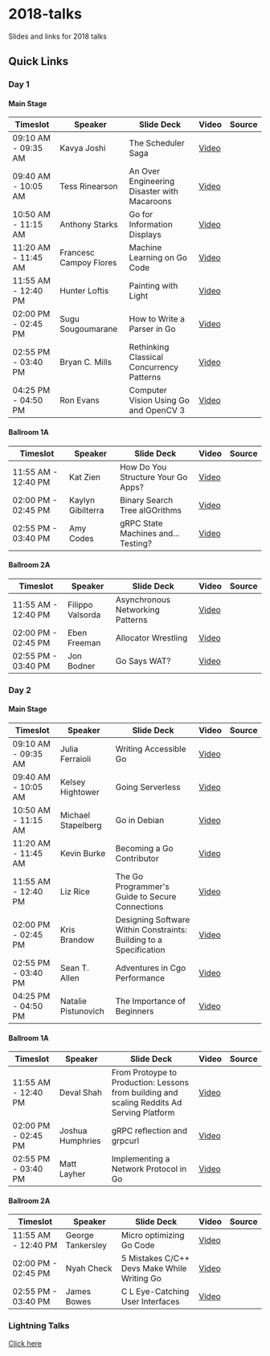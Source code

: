 # 2018-talks
Slides and links for 2018 talks

<!--- ## Speakers
Please submit a PR with your slides in a subdirectory named like this:
`BrianKetelsen-MakingGoodBBQ` --->

## Quick Links

### Day 1

#### Main Stage

| Timeslot            | Speaker                | Slide Deck                                  | Video                                                | Source |
| ------------------- | ---------------------- | ------------------------------------------- | ---------------------------------------------------- | ------ |
| 09:10 AM - 09:35 AM | Kavya Joshi            | The Scheduler Saga                          | [Video](https://www.youtube.com/watch?v=YHRO5WQGh0k) |        |
| 09:40 AM - 10:05 AM | Tess Rinearson         | An Over Engineering Disaster with Macaroons | [Video](https://www.youtube.com/watch?v=MZFv62qz8RU) |        |
| 10:50 AM - 11:15 AM | Anthony Starks         | Go for Information Displays                 | [Video](https://www.youtube.com/watch?v=NyDNJnioWhI) |        |
| 11:20 AM - 11:45 AM | Francesc Campoy Flores | Machine Learning on Go Code                 | [Video](https://www.youtube.com/watch?v=Lt3qZAwQX3w) |        |
| 11:55 AM - 12:40 PM | Hunter Loftis          | Painting with Light                         | [Video](https://www.youtube.com/watch?v=jRAMCzbXteA) |        |
| 02:00 PM - 02:45 PM | Sugu Sougoumarane      | How to Write a Parser in Go                 | [Video](https://www.youtube.com/watch?v=NG0s3-s3whY) |        |
| 02:55 PM - 03:40 PM | Bryan C. Mills         | Rethinking Classical Concurrency Patterns   | [Video](https://www.youtube.com/watch?v=5zXAHh5tJqQ) |        |
| 04:25 PM - 04:50 PM | Ron Evans              | Computer Vision Using Go and OpenCV 3       | [Video](https://www.youtube.com/watch?v=Y_7Gn-WH5x0) |        |

#### Ballroom 1A

| Timeslot            | Speaker           | Slide Deck                          | Video                                                | Source |
| ------------------- | ----------------- | ----------------------------------- | ---------------------------------------------------- | ------ |
| 11:55 AM - 12:40 PM | Kat Zien          | How Do You Structure Your Go Apps?  | [Video](https://www.youtube.com/watch?v=oL6JBUk6tj0) |        |
| 02:00 PM - 02:45 PM | Kaylyn Gibilterra | Binary Search Tree alGOrithms       | [Video](https://www.youtube.com/watch?v=4iYtR5pIMwA) |        |
| 02:55 PM - 03:40 PM | Amy Codes         | gRPC State Machines and... Testing? | [Video](https://www.youtube.com/watch?v=i7bdGl-olkE) |        |

#### Ballroom 2A

| Timeslot            | Speaker          | Slide Deck                       | Video                                                | Source |
| ------------------- | ---------------- | -------------------------------- | ---------------------------------------------------- | ------ |
| 11:55 AM - 12:40 PM | Filippo Valsorda | Asynchronous Networking Patterns | [Video](https://www.youtube.com/watch?v=afSiVelXDTQ) |        |
| 02:00 PM - 02:45 PM | Eben Freeman     | Allocator Wrestling              | [Video](https://www.youtube.com/watch?v=M0HER1G5BRw) |        |
| 02:55 PM - 03:40 PM | Jon Bodner       | Go Says WAT?                     | [Video](https://www.youtube.com/watch?v=zPd0Cxzsslk) |        |

### Day 2

#### Main Stage

| Timeslot            | Speaker             | Slide Deck                                                         | Video                                                | Source |
| ------------------- | ------------------- | ------------------------------------------------------------------ | ---------------------------------------------------- | ------ |
| 09:10 AM - 09:35 AM | Julia Ferraioli     | Writing Accessible Go                                              | [Video](https://www.youtube.com/watch?v=cVaDY0ChvOQ) |        |
| 09:40 AM - 10:05 AM | Kelsey Hightower    | Going Serverless                                                   | [Video](https://www.youtube.com/watch?v=U7glyWYj4qg) |        |
| 10:50 AM - 11:15 AM | Michael Stapelberg  | Go in Debian                                                       | [Video](https://www.youtube.com/watch?v=A1QNlu1eiBc) |        |
| 11:20 AM - 11:45 AM | Kevin Burke         | Becoming a Go Contributor                                          | [Video](https://www.youtube.com/watch?v=HZYrSIC6LFA) |        |
| 11:55 AM - 12:40 PM | Liz Rice            | The Go Programmer's Guide to Secure Connections                    | [Video](https://www.youtube.com/watch?v=kxKLYDLzuHA) |        |
| 02:00 PM - 02:45 PM | Kris Brandow        | Designing Software Within Constraints: Building to a Specification | [Video](https://www.youtube.com/watch?v=L7TSvjES81U) |        |
| 02:55 PM - 03:40 PM | Sean T. Allen       | Adventures in Cgo Performance                                      | [Video](https://www.youtube.com/watch?v=71ggzBeHdmA) |        |
| 04:25 PM - 04:50 PM | Natalie Pistunovich | The Importance of Beginners                                        | [Video](https://www.youtube.com/watch?v=7yMXs9TRvVI) |        |

#### Ballroom 1A

| Timeslot            | Speaker          | Slide Deck                                                                                 | Video                                                | Source |
| ------------------- | ---------------- | ------------------------------------------------------------------------------------------ | ---------------------------------------------------- | ------ |
| 11:55 AM - 12:40 PM | Deval Shah       | From Protoype to Production: Lessons from building and scaling Reddits Ad Serving Platform | [Video](https://www.youtube.com/watch?v=tjcugWj37gA) |        |
| 02:00 PM - 02:45 PM | Joshua Humphries | gRPC reflection and grpcurl                                                                | [Video](https://www.youtube.com/watch?v=dDr-8kbMnaw) |        |
| 02:55 PM - 03:40 PM | Matt Layher      | Implementing a Network Protocol in Go                                                      | [Video](https://www.youtube.com/watch?v=pUaFW98V1Sc) |        |

#### Ballroom 2A

| Timeslot            | Speaker           | Slide Deck                                  | Video                                                | Source |
| ------------------- | ----------------- | ------------------------------------------- | ---------------------------------------------------- | ------ |
| 11:55 AM - 12:40 PM | George Tankersley | Micro optimizing Go Code                    | [Video](https://www.youtube.com/watch?v=keydVd-Zn80) |        |
| 02:00 PM - 02:45 PM | Nyah Check        | 5 Mistakes C/C++ Devs Make While Writing Go | [Video](https://www.youtube.com/watch?v=rQXYmya37y4) |        |
| 02:55 PM - 03:40 PM | James Bowes       | C L Eye-Catching User Interfaces            | [Video](https://www.youtube.com/watch?v=3d15R-Nx57c) |        |


### Lightning Talks

[Click here](lightningtalks/README.md)
